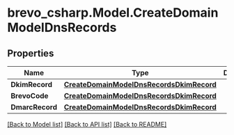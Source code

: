 # brevo_csharp.Model.CreateDomainModelDnsRecords
## Properties

Name | Type | Description | Notes
------------ | ------------- | ------------- | -------------
**DkimRecord** | [**CreateDomainModelDnsRecordsDkimRecord**](CreateDomainModelDnsRecordsDkimRecord.md) |  | [optional] 
**BrevoCode** | [**CreateDomainModelDnsRecordsDkimRecord**](CreateDomainModelDnsRecordsDkimRecord.md) |  | [optional] 
**DmarcRecord** | [**CreateDomainModelDnsRecordsDkimRecord**](CreateDomainModelDnsRecordsDkimRecord.md) |  | [optional] 

[[Back to Model list]](../README.md#documentation-for-models) [[Back to API list]](../README.md#documentation-for-api-endpoints) [[Back to README]](../README.md)


